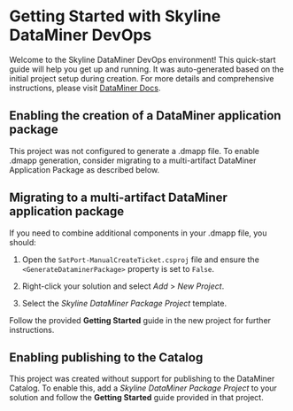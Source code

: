 # Getting Started with Skyline DataMiner DevOps

Welcome to the Skyline DataMiner DevOps environment!
This quick-start guide will help you get up and running. It was auto-generated based on the initial project setup during creation.
For more details and comprehensive instructions, please visit [DataMiner Docs](https://docs.dataminer.services/).

## Enabling the creation of a DataMiner application package

This project was not configured to generate a .dmapp file.
To enable .dmapp generation, consider migrating to a multi-artifact DataMiner Application Package as described below.

## Migrating to a multi-artifact DataMiner application package

If you need to combine additional components in your .dmapp file, you should:

1. Open the `SatPort-ManualCreateTicket.csproj` file and ensure the `<GenerateDataminerPackage>` property is set to `False`.

1. Right-click your solution and select *Add* > *New Project*.

1. Select the *Skyline DataMiner Package Project* template.

Follow the provided **Getting Started** guide in the new project for further instructions.

## Enabling publishing to the Catalog

This project was created without support for publishing to the DataMiner Catalog.
To enable this, add a *Skyline DataMiner Package Project* to your solution and follow the **Getting Started** guide provided in that project.

